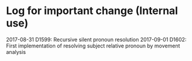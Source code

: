 # Log for important change (Internal use)

2017-08-31 D1599: Recursive silent pronoun resolution
2017-09-01 D1602: First implementation of resolving subject relative pronoun by movement analysis
